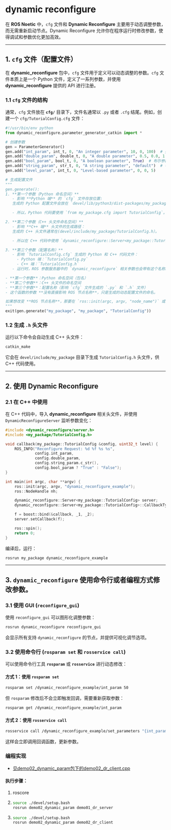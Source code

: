 # dynamic reconfigure
在 **ROS Noetic** 中，`cfg` 文件和 **Dynamic Reconfigure** 主要用于动态调整参数，而无需重新启动节点。Dynamic Reconfigure 允许你在程序运行时修改参数，使得调试和参数优化更加高效。

---

## **1. `cfg` 文件（配置文件）**
在 **dynamic_reconfigure** 包中，`cfg` 文件用于定义可以动态调整的参数。`cfg` 文件本质上是一个 Python 文件，定义了一系列参数，并使用 **dynamic_reconfigure** 提供的 API 进行注册。

### **1.1 `cfg` 文件的结构**
通常，`cfg` 文件放在 **`cfg/`** 目录下，文件名通常以 `.py` 或者 `.cfg` 结尾。例如，创建一个 `cfg/TutorialConfig.cfg` 文件：

```python
#!/usr/bin/env python
from dynamic_reconfigure.parameter_generator_catkin import *

# 创建参数
gen = ParameterGenerator()
gen.add("int_param", int_t, 0, "An integer parameter", 10, 0, 100)  # 整数参数，默认10，范围[0, 100]
gen.add("double_param", double_t, 0, "A double parameter", 0.5, 0.0, 1.0)  # 浮点数参数
gen.add("bool_param", bool_t, 0, "A boolean parameter", True)  # 布尔参数
gen.add("string_param", str_t, 0, "A string parameter", "default")  # 字符串参数
gen.add("level_param", int_t, 0, "Level-based parameter", 0, 0, 5)

# 生成配置文件
"""
gen.generate():
1. **第一个参数（Python 命名空间）**
   - 影响 **Python 端** 的 `cfg` 文件存放位置:
   生成的 Python 配置文件会放在 `devel/lib/python3/dist-packages/my_package/cfg` 目录下。 

   - 所以，Python 代码要使用 `from my_package.cfg import TutorialConfig`。

2. **第二个参数（C++ 头文件命名空间）**
   - 影响 **C++ 端** 头文件的生成路径：
   生成的 C++ 头文件通常在(devel/include/my_package/TutorialConfig.h）。

   - 所以在 C++ 代码中使用 `dynamic_reconfigure::Server<my_package::TutorialConfig>` 

3. **第三个参数（配置名称）**
   - 影响 `TutorialConfig.cfg` 生成的 Python 和 C++ 代码文件：
     - Python 端：`TutorialConfig.py`
     - C++ 端：`TutorialConfig.h`
   - 运行时，ROS 参数服务器中的 `dynamic_reconfigure` 相关参数也会带有这个名称。

- **第一个参数**：Python 命名空间（包名）
- **第二个参数**：C++ 头文件的命名空间
- **第三个参数**：配置名称（影响 `cfg` 文件生成的 `.py` 和 `.h` 文件）
- 这个函数的参数 **没有直接影响 ROS 节点名称**，只是生成的动态配置文件的命名。

如果想改变 **ROS 节点名称**，那要在 `ros::init(argc, argv, "node_name")` 或者 `roslaunch` 里调整，而不是在 `cfg` 里设置。
"""
exit(gen.generate("my_package", "my_package", "TutorialConfig"))
```

### **1.2 生成 `.h` 头文件**
运行以下命令会自动生成 C++ 头文件：
```bash
catkin_make
```
它会在 `devel/include/my_package` 目录下生成 `TutorialConfig.h` 头文件，供 C++ 代码使用。

---

## **2. 使用 Dynamic Reconfigure**
### **2.1 在 C++ 中使用**
在 C++ 代码中，导入 **dynamic_reconfigure** 相关头文件，并使用 `DynamicReconfigureServer` 监听参数变化：
```cpp
#include <dynamic_reconfigure/server.h>
#include <my_package/TutorialConfig.h>

void callback(my_package::TutorialConfig &config, uint32_t level) {
    ROS_INFO("Reconfigure Request: %d %f %s %s",
             config.int_param,
             config.double_param,
             config.string_param.c_str(),
             config.bool_param ? "True" : "False");
}

int main(int argc, char **argv) {
    ros::init(argc, argv, "dynamic_reconfigure_example");
    ros::NodeHandle nh;

    dynamic_reconfigure::Server<my_package::TutorialConfig> server;
    dynamic_reconfigure::Server<my_package::TutorialConfig>::CallbackType f;

    f = boost::bind(&callback, _1, _2);
    server.setCallback(f);

    ros::spin();
    return 0;
}
```

编译后，运行：
```bash
rosrun my_package dynamic_reconfigure_example
```

---

## **3. `dynamic_reconfigure` 使用命令行或者编程方式修改参数。**

### **3.1 使用 GUI (`reconfigure_gui`)**
使用 `reconfigure_gui` 可以图形化调整参数：
```bash
rosrun dynamic_reconfigure reconfigure_gui
```
会显示所有支持 `dynamic_reconfigure` 的节点，并提供可视化调节选项。

### **3.2 使用命令行 (`rosparam set` 和 `rosservice call`)**
可以使用命令行工具 **`rosparam`** 或 **`rosservice`** 进行动态修改：

#### **方式 1：使用 `rosparam set`**
```bash
rosparam set /dynamic_reconfigure_example/int_param 50
```

但 `rosparam` 修改后不会立即触发回调，需要重新获取参数：
```bash
rosparam get /dynamic_reconfigure_example/int_param
```

#### **方式 2：使用 `rosservice call`**
```bash
rosservice call /dynamic_reconfigure_example/set_parameters "{int_param: 50, bool_param: true}"
```
这样会立即调用回调函数，更新参数。

### 编程实现
- [见demo02_dynamic_param包下的demo02_dr_client.cpp](./src/demo02_dynamic_param/src/demo02_dr_client.cpp)

#### 执行步骤：
1. roscore

2. 
   ```bash
   source ./devel/setup.bash
   rosrun demo02_dynamic_param demo01_dr_server
   ```

3. 
   ```bash
   source ./devel/setup.bash
   rosrun demo02_dynamic_param demo02_dr_client
   ```